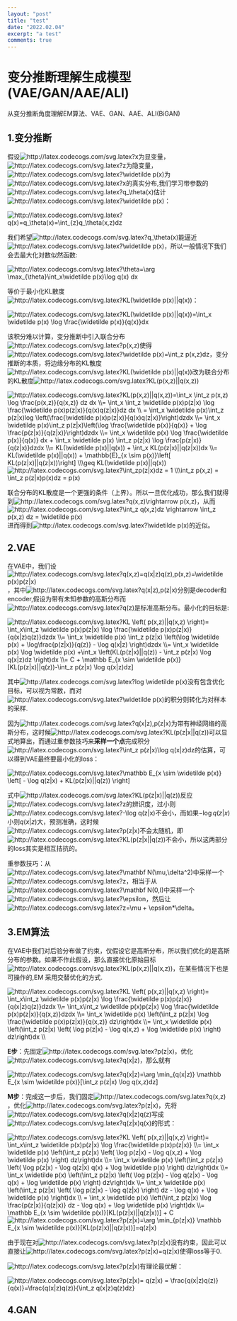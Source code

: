 ```yaml
---
layout: "post"
title: "test"
date: "2022.02.04"
excerpt: "a test"
comments: true
---
```

# 变分推断理解生成模型(VAE/GAN/AAE/ALI)

从变分推断角度理解EM算法、VAE、GAN、AAE、ALI(BiGAN)



## 1.变分推断

假设<img src="http://latex.codecogs.com/svg.latex?x" title="http://latex.codecogs.com/svg.latex?x" />为显变量，<img src="http://latex.codecogs.com/svg.latex?x" title="http://latex.codecogs.com/svg.latex?z" />为隐变量，<img src="http://latex.codecogs.com/svg.latex?\widetilde&space;p(x)" title="http://latex.codecogs.com/svg.latex?\widetilde p(x)" />为<img src="http://latex.codecogs.com/svg.latex?x" title="http://latex.codecogs.com/svg.latex?x" />的真实分布,我们学习带参数的<img src="http://latex.codecogs.com/svg.latex?q_\theta(x)" title="http://latex.codecogs.com/svg.latex?q_\theta(x)" />估计<img src="http://latex.codecogs.com/svg.latex?\widetilde&space;p(x)" title="http://latex.codecogs.com/svg.latex?\widetilde p(x)" />：

<img src="http://latex.codecogs.com/svg.latex?q(x)=q_\theta(x)=\int_{z}q_\theta(x,z)dz" title="http://latex.codecogs.com/svg.latex?q(x)=q_\theta(x)=\int_{z}q_\theta(x,z)dz" />

我们希望<img src="http://latex.codecogs.com/svg.latex?q_\theta(x)" title="http://latex.codecogs.com/svg.latex?q_\theta(x)" />能逼近<img src="http://latex.codecogs.com/svg.latex?\widetilde&space;p(x)" title="http://latex.codecogs.com/svg.latex?\widetilde p(x)" />，所以一般情况下我们会去最大化对数似然函数:

<img src="http://latex.codecogs.com/svg.latex?\theta=\arg&space;\max_{\theta}\int_x\widetilde&space;p(x)\log&space;q(x)&space;dx" title="http://latex.codecogs.com/svg.latex?\theta=\arg \max_{\theta}\int_x\widetilde p(x)\log q(x) dx" />

等价于最小化KL散度<img src="http://latex.codecogs.com/svg.latex?KL(\widetilde&space;p(x)||q(x))" title="http://latex.codecogs.com/svg.latex?KL(\widetilde p(x)||q(x))" />：

<img src="http://latex.codecogs.com/svg.latex?KL(\widetilde&space;p(x)||q(x))=\int_x&space;\widetilde&space;p(x)&space;\log&space;\frac{\widetilde&space;p(x)}{q(x)}dx" title="http://latex.codecogs.com/svg.latex?KL(\widetilde p(x)||q(x))=\int_x \widetilde p(x) \log \frac{\widetilde p(x)}{q(x)}dx" />


该积分难以计算，变分推断中引入联合分布<img src="http://latex.codecogs.com/svg.latex?p(x,z)" title="http://latex.codecogs.com/svg.latex?p(x,z)" />使得<img src="http://latex.codecogs.com/svg.latex?\widetilde&space;p(x)=\int_z&space;p(x,z)dz" title="http://latex.codecogs.com/svg.latex?\widetilde p(x)=\int_z p(x,z)dz" />，变分推断的本质，将边缘分布的KL散度<img src="http://latex.codecogs.com/svg.latex?KL(\widetilde&space;p(x)||q(x))" title="http://latex.codecogs.com/svg.latex?KL(\widetilde p(x)||q(x))" />改为联合分布的KL散度<img src="http://latex.codecogs.com/svg.latex?KL(p(x,z)||q(x,z))" title="http://latex.codecogs.com/svg.latex?KL(p(x,z)||q(x,z))" />

<img src="http://latex.codecogs.com/svg.latex?KL(p(x,z)||q(x,z))=\int_x&space;\int_z&space;p(x,z)&space;\log&space;\frac{p(x,z)}{q(x,z)}&space;dz&space;dx&space;\\=&space;\int_x&space;\int_z&space;\widetilde&space;p(x)p(z|x)&space;\log&space;\frac{\widetilde&space;p(x)p(z|x)}{q(x)q(z|x)}dz&space;dx&space;\\&space;=&space;\int_x&space;\widetilde&space;p(x)\int_z&space;p(z|x)log&space;\left(\frac{\widetilde&space;p(x)p(z|x)}{q(x)q(z|x)}\right)dzdx&space;\\=&space;\int_x&space;\widetilde&space;p(x)\int_z&space;p(z|x)\left(\log&space;\frac{\widetilde&space;p(x)}{q(x)}&space;&plus;&space;\log&space;\frac{p(z|x)}{q(z|x)}\right)dzdx&space;\\=&space;\int_x&space;\widetilde&space;p(x)&space;\log&space;\frac{\widetilde&space;p(x)}{q(x)}&space;dx&space;&plus;&space;\int_x&space;\widetilde&space;p(x)&space;\int_z&space;p(z|x)&space;\log&space;\frac{p(z|x)}{q(z|x)}dzdx&space;\\=&space;KL(\widetilde&space;p(x)||q(x))&space;&plus;&space;\int_x&space;KL(p(z|x)||q(z|x))dx&space;\\=&space;KL(\widetilde&space;p(x)||q(x))&space;&plus;&space;\mathbb{E}_{x&space;\sim&space;p(x)}\left[&space;KL(p(z|x)||q(z|x))\right]&space;\\\geq&space;KL(\widetilde&space;p(x)||q(x))" title="http://latex.codecogs.com/svg.latex?KL(p(x,z)||q(x,z))=\int_x \int_z p(x,z) \log \frac{p(x,z)}{q(x,z)} dz dx \\= \int_x \int_z \widetilde p(x)p(z|x) \log \frac{\widetilde p(x)p(z|x)}{q(x)q(z|x)}dz dx \\ = \int_x \widetilde p(x)\int_z p(z|x)log \left(\frac{\widetilde p(x)p(z|x)}{q(x)q(z|x)}\right)dzdx \\= \int_x \widetilde p(x)\int_z p(z|x)\left(\log \frac{\widetilde p(x)}{q(x)} + \log \frac{p(z|x)}{q(z|x)}\right)dzdx \\= \int_x \widetilde p(x) \log \frac{\widetilde p(x)}{q(x)} dx + \int_x \widetilde p(x) \int_z p(z|x) \log \frac{p(z|x)}{q(z|x)}dzdx \\= KL(\widetilde p(x)||q(x)) + \int_x KL(p(z|x)||q(z|x))dx \\= KL(\widetilde p(x)||q(x)) + \mathbb{E}_{x \sim p(x)}\left[ KL(p(z|x)||q(z|x))\right] \\\geq KL(\widetilde p(x)||q(x))" />


<img src="http://latex.codecogs.com/svg.latex?\int_zp(z|x)dz&space;=&space;1&space;\\\int_z&space;p(x,z)&space;=&space;\int_z&space;p(z|x)p(x)dz&space;=&space;p(x)" title="http://latex.codecogs.com/svg.latex?\int_zp(z|x)dz = 1 \\\int_z p(x,z) = \int_z p(z|x)p(x)dz = p(x)" />

联合分布的KL散度是一个更强的条件（上界）。所以一旦优化成功，那么我们就得到<img src="http://latex.codecogs.com/svg.latex?q(x,z)\rightarrow&space;p(x,z)" title="http://latex.codecogs.com/svg.latex?q(x,z)\rightarrow p(x,z)" />，从而<img src="http://latex.codecogs.com/svg.latex?\int_z&space;q(x,z)dz&space;\rightarrow&space;\int_z&space;p(x,z)&space;dz&space;=&space;\widetilde&space;p(x)" title="http://latex.codecogs.com/svg.latex?\int_z q(x,z)dz \rightarrow \int_z p(x,z) dz = \widetilde p(x)" />进而得到<img src="http://latex.codecogs.com/svg.latex?\widetilde&space;p(x)" title="http://latex.codecogs.com/svg.latex?\widetilde p(x)" />的近似。



## 2.VAE

​	在VAE中，我们设<img src="http://latex.codecogs.com/svg.latex?q(x,z)=q(x|z)q(z),p(x,z)=\widetilde&space;p(x)p(z|x)" title="http://latex.codecogs.com/svg.latex?q(x,z)=q(x|z)q(z),p(x,z)=\widetilde p(x)p(z|x)" />，其中<img src="http://latex.codecogs.com/svg.latex?q(x|z),p(z|x)" title="http://latex.codecogs.com/svg.latex?q(x|z),p(z|x)" />分别是decoder和encoder,假设为带有未知参数的高斯分布而<img src="http://latex.codecogs.com/svg.latex?q(x|z),p(z|x)" title="http://latex.codecogs.com/svg.latex?q(z)" />是标准高斯分布。最小化的目标是:

<img src="http://latex.codecogs.com/svg.latex?KL&space;\left(&space;p(x,z)||q(x,z)&space;\right)=&space;\int_x\int_z&space;\widetilde&space;p(x)p(z|x)&space;\log&space;\frac{\widetilde&space;p(x)p(z|x)}{q(x|z)q(z)}dzdx&space;\\=&space;\int_x&space;\widetilde&space;p(x)&space;\int_z&space;p(z|x)&space;\left(\log&space;\widetilde&space;p(x)&space;&plus;&space;\log\frac{p(z|x)}{q(z)}&space;-&space;\log&space;q(x|z)&space;\right)dzdx&space;\\=&space;\int_x&space;\widetilde&space;p(x)&space;\log&space;\widetilde&space;p(x)&space;&plus;\int_x&space;\left(KL(p(z|x)||q(z))&space;-&space;\int_z&space;p(z|x)&space;\log&space;q(x|z)dz&space;\right)dx&space;\\=&space;C&space;&plus;&space;\mathbb&space;E_{x&space;\sim&space;\widetilde&space;p(x)}[KL(p(z|x)||q(z))-\int_z&space;p(z|x)&space;\log&space;q(x|z)dz]" title="http://latex.codecogs.com/svg.latex?KL \left( p(x,z)||q(x,z) \right)= \int_x\int_z \widetilde p(x)p(z|x) \log \frac{\widetilde p(x)p(z|x)}{q(x|z)q(z)}dzdx \\= \int_x \widetilde p(x) \int_z p(z|x) \left(\log \widetilde p(x) + \log\frac{p(z|x)}{q(z)} - \log q(x|z) \right)dzdx \\= \int_x \widetilde p(x) \log \widetilde p(x) +\int_x \left(KL(p(z|x)||q(z)) - \int_z p(z|x) \log q(x|z)dz \right)dx \\= C + \mathbb E_{x \sim \widetilde p(x)}[KL(p(z|x)||q(z))-\int_z p(z|x) \log q(x|z)dz]" />

其中<img src="http://latex.codecogs.com/svg.latex?log&space;\widetilde&space;p(x)" title="http://latex.codecogs.com/svg.latex?log \widetilde p(x)" />没有包含优化目标，可以视为常数，而对<img src="http://latex.codecogs.com/svg.latex?log&space;\widetilde&space;p(x)" title="http://latex.codecogs.com/svg.latex?\widetilde p(x)" />的积分则转化为对样本的采样.

因为<img src="http://latex.codecogs.com/svg.latex?q(x|z),p(z|x)" title="http://latex.codecogs.com/svg.latex?q(x|z),p(z|x)" />为带有神经网络的高斯分布，这时候<img src="http://latex.codecogs.com/svg.latex?KL(p(z|x||q(z))" title="http://latex.codecogs.com/svg.latex?KL(p(z|x||q(z))" />可以显式地算出，而通过重参数技巧来**采样一个点**完成积分<img src="http://latex.codecogs.com/svg.latex?\int_z&space;p(z|x)\log&space;q(x|z)dz" title="http://latex.codecogs.com/svg.latex?\int_z p(z|x)\log q(x|z)dz" />的估算，可以得到VAE最终要最小化的loss：

<img src="http://latex.codecogs.com/svg.latex?\mathbb&space;E_{x&space;\sim&space;\widetilde&space;p(x)}&space;\left[&space;-&space;\log&space;q(z|x)&space;&plus;&space;KL(p(z|x)||q(z))&space;\right]" title="http://latex.codecogs.com/svg.latex?\mathbb E_{x \sim \widetilde p(x)} \left[ - \log q(z|x) + KL(p(z|x)||q(z)) \right]" />


式中<img src="http://latex.codecogs.com/svg.latex?KL(p(z|x)||q(z))" title="http://latex.codecogs.com/svg.latex?KL(p(z|x)||q(z))" />反应<img src="http://latex.codecogs.com/svg.latex?KL(p(z|x)||q(z))" title="http://latex.codecogs.com/svg.latex?z" />的辨识度，过小则<img src="http://latex.codecogs.com/svg.latex?-\log&space;q(z|x)" title="http://latex.codecogs.com/svg.latex?-\log q(z|x)" />不会小，而如果$-\log q(z|x)$小则$q(x|z)$大，预测准确，这时候<img src="http://latex.codecogs.com/svg.latex?p(z|x)" title="http://latex.codecogs.com/svg.latex?p(z|x)" />不会太随机，即<img src="http://latex.codecogs.com/svg.latex?KL(p(z|x||q(z))" title="http://latex.codecogs.com/svg.latex?KL(p(z|x||q(z))" />不会小，所以这两部分的loss其实是相互拮抗的。

​	重参数技巧：从<img src="http://latex.codecogs.com/svg.latex?\mathbf&space;N(\mu,\delta^2)" title="http://latex.codecogs.com/svg.latex?\mathbf N(\mu,\delta^2)" />中采样一个<img src="http://latex.codecogs.com/svg.latex?z" title="http://latex.codecogs.com/svg.latex?z" />，相当于从<img src="http://latex.codecogs.com/svg.latex?\mathbf&space;N(0,I)" title="http://latex.codecogs.com/svg.latex?\mathbf N(0,I)" />中采样一个<img src="http://latex.codecogs.com/svg.latex?\epsilon" title="http://latex.codecogs.com/svg.latex?\epsilon" />，然后让<img src="http://latex.codecogs.com/svg.latex?z=\mu&space;&plus;&space;\epsilon*\delta" title="http://latex.codecogs.com/svg.latex?z=\mu + \epsilon*\delta" />。

## 3.EM算法

在VAE中我们对后验分布做了约束，仅假设它是高斯分布，所以我们优化的是高斯分布的参数。如果不作此假设，那么直接优化原始目标<img src="http://latex.codecogs.com/svg.latex?KL(p(x,z)||q(x,z))" title="http://latex.codecogs.com/svg.latex?KL(p(x,z)||q(x,z))" />，在某些情况下也是可操作的,EM 采用交替优化的方式.

<img src="http://latex.codecogs.com/svg.latex?KL&space;\left(&space;p(x,z)||q(x,z)&space;\right)=&space;\int_x\int_z&space;\widetilde&space;p(x)p(z|x)&space;\log&space;\frac{\widetilde&space;p(x)p(z|x)}{q(x|z)q(z)}dzdx&space;\\=&space;\int_x\int_z&space;\widetilde&space;p(x)p(z|x)&space;\log&space;\frac{\widetilde&space;p(x)p(z|x)}{q(x,z)}dzdx&space;\\=&space;\int_x&space;\widetilde&space;p(x)&space;\left(\int_z&space;p(z|x)&space;\log&space;\frac{\widetilde&space;p(x)p(z|x)}{q(x,z)}&space;dz\right)dx&space;\\=&space;\int_x&space;\widetilde&space;p(x)&space;\left(\int_z&space;p(z|x)&space;\left(&space;\log&space;p(z|x)&space;-&space;\log&space;q(x,z)&space;&plus;&space;\log&space;\widetilde&space;p(x)&space;\right)&space;dz\right)dx&space;\\" title="http://latex.codecogs.com/svg.latex?KL \left( p(x,z)||q(x,z) \right)= \int_x\int_z \widetilde p(x)p(z|x) \log \frac{\widetilde p(x)p(z|x)}{q(x|z)q(z)}dzdx \\= \int_x\int_z \widetilde p(x)p(z|x) \log \frac{\widetilde p(x)p(z|x)}{q(x,z)}dzdx \\= \int_x \widetilde p(x) \left(\int_z p(z|x) \log \frac{\widetilde p(x)p(z|x)}{q(x,z)} dz\right)dx \\= \int_x \widetilde p(x) \left(\int_z p(z|x) \left( \log p(z|x) - \log q(x,z) + \log \widetilde p(x) \right) dz\right)dx \\" />

**E步**：先固定<img src="http://latex.codecogs.com/svg.latex?p(z|x)" title="http://latex.codecogs.com/svg.latex?p(z|x)" />，优化<img src="http://latex.codecogs.com/svg.latex?q(x|z)" title="http://latex.codecogs.com/svg.latex?q(x|z)" />，那么就有

<img src="http://latex.codecogs.com/svg.latex?q(x|z)=\arg&space;\min_{q(x|z)}&space;\mathbb&space;E_{x&space;\sim&space;\widetilde&space;p(x)}[\int_z&space;p(z|x)&space;\log&space;q(x,z)dz]" title="http://latex.codecogs.com/svg.latex?q(x|z)=\arg \min_{q(x|z)} \mathbb E_{x \sim \widetilde p(x)}[\int_z p(z|x) \log q(x,z)dz]" />

**M步**：完成这一步后，我们固定<img src="http://latex.codecogs.com/svg.latex?q(x,z)" title="http://latex.codecogs.com/svg.latex?q(x,z)" />，优化<img src="http://latex.codecogs.com/svg.latex?q(x,z)" title="http://latex.codecogs.com/svg.latex?p(z|x)" />，先将<img src="http://latex.codecogs.com/svg.latex?q(x|z)q(z)" title="http://latex.codecogs.com/svg.latex?q(x|z)q(z)" />写成<img src="http://latex.codecogs.com/svg.latex?q(z|x)q(x)" title="http://latex.codecogs.com/svg.latex?q(z|x)q(x)" />的形式：

<img src="http://latex.codecogs.com/svg.latex?KL&space;\left(&space;p(x,z)||q(x,z)&space;\right)=&space;\int_x\int_z&space;\widetilde&space;p(x)p(z|x)&space;\log&space;\frac{\widetilde&space;p(x)p(z|x)}&space;\\=&space;\int_x&space;\widetilde&space;p(x)&space;\left(\int_z&space;p(z|x)&space;\left(&space;\log&space;p(z|x)&space;-&space;\log&space;q(x,z)&space;&plus;&space;\log&space;\widetilde&space;p(x)&space;\right)&space;dz\right)dx&space;\\=&space;\int_x&space;\widetilde&space;p(x)&space;\left(\int_z&space;p(z|x)&space;\left(&space;\log&space;p(z|x)&space;-&space;\log&space;q(z|x)&space;q(x)&space;&plus;&space;\log&space;\widetilde&space;p(x)&space;\right)&space;dz\right)dx&space;\\=&space;\int_x&space;\widetilde&space;p(x)&space;\left(\int_z&space;p(z|x)&space;\left(&space;\log&space;p(z|x)&space;-&space;\log&space;q(z|x)&space;-&space;\log&space;q(x)&space;&plus;&space;\log&space;\widetilde&space;p(x)&space;\right)&space;dz\right)dx&space;\\=&space;\int_x&space;\widetilde&space;p(x)&space;\left(\int_z&space;p(z|x)&space;\left(&space;\log&space;p(z|x)&space;-&space;\log&space;q(z|x)&space;&space;\right)&space;dz&space;-&space;\log&space;q(x)&space;&plus;&space;\log&space;\widetilde&space;p(x)&space;\right)dx&space;\\&space;=&space;\int_x&space;\widetilde&space;p(x)&space;\left(\int_z&space;p(z|x)&space;\log&space;\frac{p(z|x)}{q(z|x)}&space;dz&space;-&space;\log&space;q(x)&space;&plus;&space;\log&space;\widetilde&space;p(x)&space;\right)dx&space;\\=&space;\mathbb&space;E_{x&space;\sim&space;\widetilde&space;p(x)}[KL(p(z|x)||q(z|x))]&space;&plus;&space;C" title="http://latex.codecogs.com/svg.latex?KL \left( p(x,z)||q(x,z) \right)= \int_x\int_z \widetilde p(x)p(z|x) \log \frac{\widetilde p(x)p(z|x)} \\= \int_x \widetilde p(x) \left(\int_z p(z|x) \left( \log p(z|x) - \log q(x,z) + \log \widetilde p(x) \right) dz\right)dx \\= \int_x \widetilde p(x) \left(\int_z p(z|x) \left( \log p(z|x) - \log q(z|x) q(x) + \log \widetilde p(x) \right) dz\right)dx \\= \int_x \widetilde p(x) \left(\int_z p(z|x) \left( \log p(z|x) - \log q(z|x) - \log q(x) + \log \widetilde p(x) \right) dz\right)dx \\= \int_x \widetilde p(x) \left(\int_z p(z|x) \left( \log p(z|x) - \log q(z|x) \right) dz - \log q(x) + \log \widetilde p(x) \right)dx \\ = \int_x \widetilde p(x) \left(\int_z p(z|x) \log \frac{p(z|x)}{q(z|x)} dz - \log q(x) + \log \widetilde p(x) \right)dx \\= \mathbb E_{x \sim \widetilde p(x)}[KL(p(z|x)||q(z|x))] + C" />



<img src="http://latex.codecogs.com/svg.latex?p(z|x)=\arg&space;\min_{p(z|x)}&space;\mathbb&space;E_{x&space;\sim&space;\widetilde&space;p(x)}[KL(p(z|x)||q(z|x))]=q(z|x)" title="http://latex.codecogs.com/svg.latex?p(z|x)=\arg \min_{p(z|x)} \mathbb E_{x \sim \widetilde p(x)}[KL(p(z|x)||q(z|x))]=q(z|x)" />


由于现在对<img src="http://latex.codecogs.com/svg.latex?p(z|x)" title="http://latex.codecogs.com/svg.latex?p(z|x)" />没有约束，因此可以直接让<img src="http://latex.codecogs.com/svg.latex?p(z|x)=q(z|x)" title="http://latex.codecogs.com/svg.latex?p(z|x)=q(z|x)" />使得loss等于0.

<img src="http://latex.codecogs.com/svg.latex?p(z|x)" title="http://latex.codecogs.com/svg.latex?p(z|x)" />有理论最优解：

<img src="http://latex.codecogs.com/svg.latex?p(z|x)=&space;q(z|x)&space;=&space;\frac{q(x|z)q(z)}{q(x)}=\frac{q(x|z)q(z)}{\int_z&space;q(x|z)q(z)dz}" title="http://latex.codecogs.com/svg.latex?p(z|x)= q(z|x) = \frac{q(x|z)q(z)}{q(x)}=\frac{q(x|z)q(z)}{\int_z q(x|z)q(z)dz}" />


## 4.GAN

